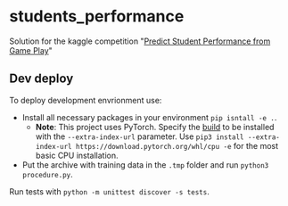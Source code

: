 # students_performance

Solution for the kaggle competition "[Predict Student Performance from Game Play](https://github.com/fedorkobak/students_performance.git)"

## Dev deploy

To deploy development envrionment use:

- Install all necessary packages in your environment `pip isntall -e .`.
  - **Note**: This project uses PyTorch. Specify  the [build](https://pytorch.org/get-started/locally/) to be installed with the `--extra-index-url` parameter. Use `pip3 install --extra-index-url https://download.pytorch.org/whl/cpu -e` for the most basic CPU installation.
- Put the archive with training data in the `.tmp` folder and run `python3 procedure.py`.

Run tests with `python -m unittest discover -s tests`.